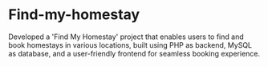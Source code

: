 # Find-my-homestay
Developed a 'Find My Homestay' project that enables users to find and book homestays in various locations, built using PHP as backend, MySQL as database, and a user-friendly frontend for seamless booking experience.
